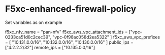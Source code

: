 # F5xc-enhanced-firewall-policy



Set variables as on example

f5xc_nfv_name = "pan-nfv"
f5xc_aws_vpc_attachment_ids = ["vpc-0233ca51d0c2cec39", "vpc-0f98ac058d2ea5322" ]
f5xc_aws_vpc_prefixes = [ "10.131.0.0/16", "10.132.0.0/16", "10.130.0.0/16" ]
public_ips = ["4.2.2.2/32"]
remote_ips = ["10.135.0.0/16"]